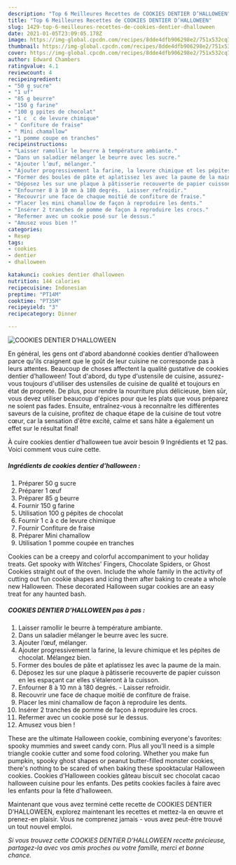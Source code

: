 ```yaml
---
description: "Top 6 Meilleures Recettes de COOKIES DENTIER D’HALLOWEEN"
title: "Top 6 Meilleures Recettes de COOKIES DENTIER D’HALLOWEEN"
slug: 1429-top-6-meilleures-recettes-de-cookies-dentier-dhalloween
date: 2021-01-05T23:09:05.178Z
image: https://img-global.cpcdn.com/recipes/8dde4dfb906298e2/751x532cq70/cookies-dentier-dhalloween-photo-principale-de-la-recette.jpg
thumbnail: https://img-global.cpcdn.com/recipes/8dde4dfb906298e2/751x532cq70/cookies-dentier-dhalloween-photo-principale-de-la-recette.jpg
cover: https://img-global.cpcdn.com/recipes/8dde4dfb906298e2/751x532cq70/cookies-dentier-dhalloween-photo-principale-de-la-recette.jpg
author: Edward Chambers
ratingvalue: 4.1
reviewcount: 4
recipeingredient:
- "50 g sucre"
- "1 uf"
- "85 g beurre"
- "150 g farine"
- "100 g ppites de chocolat"
- "1 c  c de levure chimique"
- " Confiture de fraise"
- " Mini chamallow"
- "1 pomme coupe en tranches"
recipeinstructions:
- "Laisser ramollir le beurre à température ambiante."
- "Dans un saladier mélanger le beurre avec les sucre."
- "Ajouter l’œuf, mélanger."
- "Ajouter progressivement la farine, la levure chimique et les pépites de chocolat. Mélangez bien."
- "Former des boules de pâte et aplatissez les avec la paume de la main."
- "Déposez les sur une plaque à pâtisserie recouverte de papier cuisson en les espaçant car elles s’étaleront à la cuisson."
- "Enfourner 8 à 10 mn à 180 degrés.  Laisser refroidir."
- "Recouvrir une face de chaque moitié de confiture de fraise."
- "Placer les mini chamallow de façon à reproduire les dents."
- "Insérer 2 tranches de pomme de façon à reproduire les crocs."
- "Refermer avec un cookie posé sur le dessus."
- "Amusez vous bien !"
categories:
- Resep
tags:
- cookies
- dentier
- dhalloween

katakunci: cookies dentier dhalloween 
nutrition: 144 calories
recipecuisine: Indonesian
preptime: "PT14M"
cooktime: "PT35M"
recipeyield: "3"
recipecategory: Dinner

---
```



![COOKIES DENTIER D’HALLOWEEN](https://img-global.cpcdn.com/recipes/8dde4dfb906298e2/751x532cq70/cookies-dentier-dhalloween-photo-principale-de-la-recette.jpg)

En général, les gens ont d'abord abandonné cookies dentier d’halloween parce qu'ils craignent que le goût de leur cuisine ne corresponde pas à leurs attentes. Beaucoup de choses affectent la qualité gustative de cookies dentier d’halloween! Tout d'abord, du type d'ustensile de cuisine, assurez-vous toujours d'utiliser des ustensiles de cuisine de qualité et toujours en état de propreté. De plus, pour rendre la nourriture plus délicieuse, bien sûr, vous devez utiliser beaucoup d'épices pour que les plats que vous préparez ne soient pas fades. Ensuite, entraînez-vous à reconnaître les différentes saveurs de la cuisine, profitez de chaque étape de la cuisine de tout votre cœur, car la sensation d'être excité, calme et sans hâte a également un effet sur le résultat final!

<!--inarticleads1-->

À cuire cookies dentier d’halloween tue avoir besoin 9 Ingrédients et 12 pas. Voici comment vous cuire cette.

##### Ingrédients de cookies dentier d’halloween :

1. Préparer 50 g sucre
1. Préparer 1 œuf
1. Préparer 85 g beurre
1. Fournir 150 g farine
1. Utilisation 100 g pépites de chocolat
1. Fournir 1 c à c de levure chimique
1. Fournir  Confiture de fraise
1. Préparer  Mini chamallow
1. Utilisation 1 pomme coupée en tranches


Cookies can be a creepy and colorful accompaniment to your holiday treats. Get spooky with Witches&#39; Fingers, Chocolate Spiders, or Ghost Cookies straight out of the oven. Include the whole family in the activity of cutting out fun cookie shapes and icing them after baking to create a whole new Halloween. These decorated Halloween sugar cookies are an easy treat for any haunted bash. 

<!--inarticleads2-->

##### COOKIES DENTIER D’HALLOWEEN pas à pas :

1. Laisser ramollir le beurre à température ambiante.
1. Dans un saladier mélanger le beurre avec les sucre.
1. Ajouter l’œuf, mélanger.
1. Ajouter progressivement la farine, la levure chimique et les pépites de chocolat. Mélangez bien.
1. Former des boules de pâte et aplatissez les avec la paume de la main.
1. Déposez les sur une plaque à pâtisserie recouverte de papier cuisson en les espaçant car elles s’étaleront à la cuisson.
1. Enfourner 8 à 10 mn à 180 degrés.  - Laisser refroidir.
1. Recouvrir une face de chaque moitié de confiture de fraise.
1. Placer les mini chamallow de façon à reproduire les dents.
1. Insérer 2 tranches de pomme de façon à reproduire les crocs.
1. Refermer avec un cookie posé sur le dessus.
1. Amusez vous bien !


These are the ultimate Halloween cookie, combining everyone&#39;s favorites: spooky mummies and sweet candy corn. Plus all you&#39;ll need is a simple triangle cookie cutter and some food coloring. Whether you make fun pumpkin, spooky ghost shapes or peanut butter-filled monster cookies, there&#39;s nothing to be scared of when baking these spooktacular Halloween cookies. Cookies d&#39;Halloween cookies gâteau biscuit sec chocolat cacao halloween cuisine pour les enfants. Des petits cookies faciles à faire avec les enfants pour la fête d&#39;halloween. 

<!--inarticleads1-->

<p>
Maintenant que vous avez terminé cette recette de COOKIES DENTIER D’HALLOWEEN, explorez maintenant les recettes et mettez-la en œuvre et prenez-en plaisir. Vous ne comprenez jamais - vous avez peut-être trouvé un tout nouvel emploi.
</p>

<p>
<i>Si vous trouvez cette COOKIES DENTIER D’HALLOWEEN recette précieuse, partagez-la avec vos amis proches ou votre famille, merci et bonne chance.</i>
</p>
